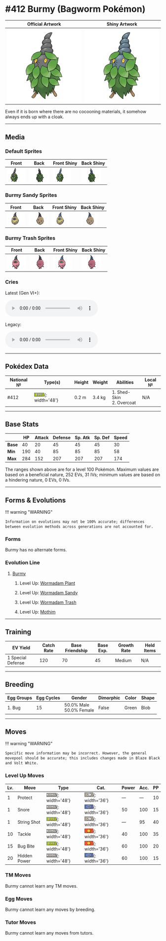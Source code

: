 # #412 Burmy (Bagworm Pokémon)

| Official Artwork | Shiny Artwork |
| --- | --- |
| ![Official Artwork](../assets/sprites/burmy/official_artwork.png) | ![Shiny Artwork](../assets/sprites/burmy/official_artwork_shiny.png) |

Even if it is born where there are no cocooning materials, it somehow always ends up with a cloak.

---

## Media

### Default Sprites

| Front | Back | Front Shiny | Back Shiny |
| --- | --- | --- | --- |
| ![Front](../assets/sprites/burmy/front.gif) | ![Back](../assets/sprites/burmy/back.gif) | ![Front Shiny](../assets/sprites/burmy/front_shiny.gif) | ![Back Shiny](../assets/sprites/burmy/back_shiny.gif) |

### Burmy Sandy Sprites

| Front | Back | Front Shiny | Back Shiny |
| --- | --- | --- | --- |
| ![Front](../assets/sprites/burmy-sandy/front.gif) | ![Back](../assets/sprites/burmy-sandy/back.gif) | ![Front Shiny](../assets/sprites/burmy-sandy/front_shiny.gif) | ![Back Shiny](../assets/sprites/burmy-sandy/back_shiny.gif) |

### Burmy Trash Sprites

| Front | Back | Front Shiny | Back Shiny |
| --- | --- | --- | --- |
| ![Front](../assets/sprites/burmy-trash/front.gif) | ![Back](../assets/sprites/burmy-trash/back.gif) | ![Front Shiny](../assets/sprites/burmy-trash/front_shiny.gif) | ![Back Shiny](../assets/sprites/burmy-trash/back_shiny.gif) |

### Cries

Latest (Gen VI+):

<audio controls>
<source src='../../assets/cries/burmy/latest.ogg' type='audio/ogg'>
  Your browser does not support the audio element.
</audio>

Legacy:

<audio controls>
<source src='../../assets/cries/burmy/legacy.ogg' type='audio/ogg'>
  Your browser does not support the audio element.
</audio>

---

## Pokédex Data

| National № | Type(s) | Height | Weight | Abilities | Local № |
|------------|---------|--------|--------|-----------|---------|
| #412 | ![bug](../assets/types/bug.png){: width='48'} | 0.2 m | 3.4 kg | 1. Shed-Skin<br>2. Overcoat | N/A |

---

## Base Stats
|   | HP | Attack | Defense | Sp. Atk | Sp. Def | Speed |
|---|----|--------|---------|---------|---------|-------|
| **Base** | 40 | 20 | 45 | 45 | 45 | 30 |
| **Min** | 190 | 40 | 85 | 85 | 85 | 58 |
| **Max** | 284 | 152 | 207 | 207 | 207 | 174 |

The ranges shown above are for a level 100 Pokémon. Maximum values are based on a beneficial nature, 252 EVs, 31 IVs; minimum values are based on a hindering nature, 0 EVs, 0 IVs.

---

## Forms & Evolutions

!!! warning "WARNING"

    Information on evolutions may not be 100% accurate; differences between evolution methods across generations are not accounted for.

### Forms

Burmy has no alternate forms.

### Evolution Line

1. [Burmy](burmy.md/)
    1. Level Up: [Wormadam Plant](wormadam-plant.md/)

    1. Level Up: [Wormadam Sandy](wormadam-sandy.md/)

    1. Level Up: [Wormadam Trash](wormadam-trash.md/)

    2. Level Up: [Mothim](mothim.md/)




---

## Training

| EV Yield | Catch Rate | Base Friendship | Base Exp. | Growth Rate | Held Items |
|----------|------------|-----------------|-----------|-------------|------------|
| 1 Special Defense | 120 | 70 | 45 | Medium | N/A |

---

## Breeding

| Egg Groups | Egg Cycles | Gender | Dimorphic | Color | Shape |
|------------|------------|--------|-----------|-------|-------|
| 1. Bug | 15 | 50.0% Male<br>50.0% Female | False | Green | Blob |

---

## Moves

!!! warning "WARNING"

    Specific move information may be incorrect. However, the general movepool should be accurate; this includes changes made in Blaze Black and Volt White.

### Level Up Moves

| Lv. | Move | Type | Cat. | Power | Acc. | PP |
| --- | --- | --- | --- | --- | --- | --- |
| 1 | Protect | ![normal](../assets/types/normal.png){: width='48'} | ![status](../assets/move_category/status.png){: width='36'} | — | — | 10 |
| 1 | Snore | ![normal](../assets/types/normal.png){: width='48'} | ![special](../assets/move_category/special.png){: width='36'} | 50 | 100 | 15 |
| 1 | String Shot | ![bug](../assets/types/bug.png){: width='48'} | ![status](../assets/move_category/status.png){: width='36'} | — | 95 | 40 |
| 10 | Tackle | ![normal](../assets/types/normal.png){: width='48'} | ![physical](../assets/move_category/physical.png){: width='36'} | 40 | 100 | 35 |
| 15 | Bug Bite | ![bug](../assets/types/bug.png){: width='48'} | ![physical](../assets/move_category/physical.png){: width='36'} | 60 | 100 | 20 |
| 20 | Hidden Power | ![normal](../assets/types/normal.png){: width='48'} | ![special](../assets/move_category/special.png){: width='36'} | 60 | 100 | 15 |

### TM Moves

Burmy cannot learn any TM moves.
### Egg Moves

Burmy cannot learn any moves by breeding.
### Tutor Moves

Burmy cannot learn any moves from tutors.
